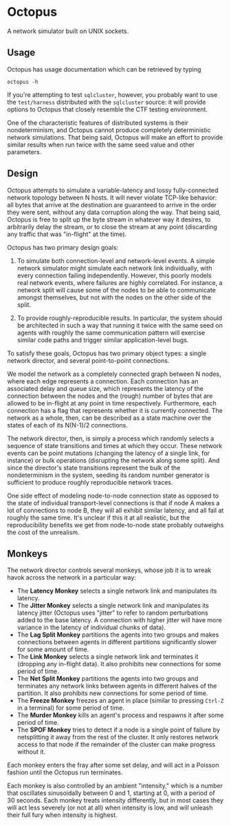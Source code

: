 Octopus
=======

A network simulator built on UNIX sockets.


Usage
-----

Octopus has usage documentation which can be retrieved by typing

    octopus -h

If you're attempting to test `sqlcluster`, however, you probably want to use the
`test/harness` distributed with the `sqlcluster` source: it will provide options
to Octopus that closely resemble the CTF testing environment.

One of the characteristic features of distributed systems is their
nondeterminism, and Octopus cannot produce completely deterministic network
simulations. That being said, Octopus will make an effort to provide similar
results when run twice with the same seed value and other parameters.


Design
------

Octopus attempts to simulate a variable-latency and lossy fully-connected
network topology between N hosts. It will never violate TCP-like behavior: all
bytes that arrive at the destination are guaranteed to arrive in the order they
were sent, without any data corruption along the way. That being said, Octopus
is free to split up the byte stream in whatever way it desires, to arbitrarily
delay the stream, or to close the stream at any point (discarding any traffic
that was "in-flight" at the time).

Octopus has two primary design goals:

1. To simulate both connection-level and network-level events. A simple network
   simulator might simulate each network link individually, with every
   connection failing independently. However, this poorly models real network
   events, where failures are highly correlated. For instance, a network split
   will cause some of the nodes to be able to communicate amongst themselves,
   but not with the nodes on the other side of the split.

2. To provide roughly-reproducible results. In particular, the system should be
   architected in such a way that running it twice with the same seed on agents
   with roughly the same communication pattern will exercise similar code paths
   and trigger similar application-level bugs.

To satisfy these goals, Octopus has two primary object types: a single network
director, and several point-to-point connections.

We model the network as a completely connected graph between N nodes, where each
edge represents a connection. Each connection has an associated delay and queue
size, which represents the latency of the connection between the nodes and the
(rough) number of bytes that are allowed to be in-flight at any point in time
respectively. Furthermore, each connection has a flag that represents whether it
is currently connected. The network as a whole, then, can be described as a
state machine over the states of each of its N(N-1)/2 connections.

The network director, then, is simply a process which randomly selects a
sequence of state transitions and times at which they occur. These network
events can be point mutations (changing the latency of a single link, for
instance) or bulk operations (disrupting the network along some split). And
since the director's state transitions represent the bulk of the nondeterminism
in the system, seeding its random number generator is sufficient to produce
roughly reproducible network traces.

One side effect of modeling node-to-node connection state as opposed to the
state of individual transport-level connections is that if node A makes a lot of
connections to node B, they will all exhibit similar latency, and all fail at
roughly the same time. It's unclear if this it at all realistic, but the
reproducibility benefits we get from node-to-node state probably outweighs the
cost of the unrealism.


Monkeys
-------

The network director controls several monkeys, whose job it is to wreak havok
across the network in a particular way:

- The **Latency Monkey** selects a single network link and manipulates its
  latency.
- The **Jitter Monkey** selects a single network link and manipulates its
  latency jitter (Octopus uses "jitter" to refer to random perturbations added to
  the base latency. A connection with higher jitter will have more variance in
  the latency of individual chunks of data).
- The **Lag Split Monkey** partitions the agents into two groups and makes
  connections between agents in different partitions significantly slower for
  some amount of time.
- The **Link Monkey** selects a single network link and terminates it (dropping
  any in-flight data). It also prohibits new connections for some period of
  time.
- The **Net Split Monkey** partitions the agents into two groups and terminates
  any network links between agents in different halves of the partition. It also
  prohibits new connections for some period of time.
- The **Freeze Monkey** freezes an agent in place (similar to pressing `Ctrl-Z`
  in a terminal) for some period of time.
- The **Murder Monkey** kills an agent's process and respawns it after some
  period of time.
- The **SPOF Monkey** tries to detect if a node is a single point of failure by
  netsplitting it away from the rest of the cluster. It only restores network
  access to that node if the remainder of the cluster can make progress without
  it.

Each monkey enters the fray after some set delay, and will act in a Poisson
fashion until the Octopus run terminates.

Each monkey is also controlled by an ambient "intensity," which is a number
that oscillates sinusoidally between 0 and 1, starting at 0, with a period of 30
seconds. Each monkey treats intensity differently, but in most cases they will
act less severely (or not at all) when intensity is low, and will unleash their
full fury when intensity is highest.
